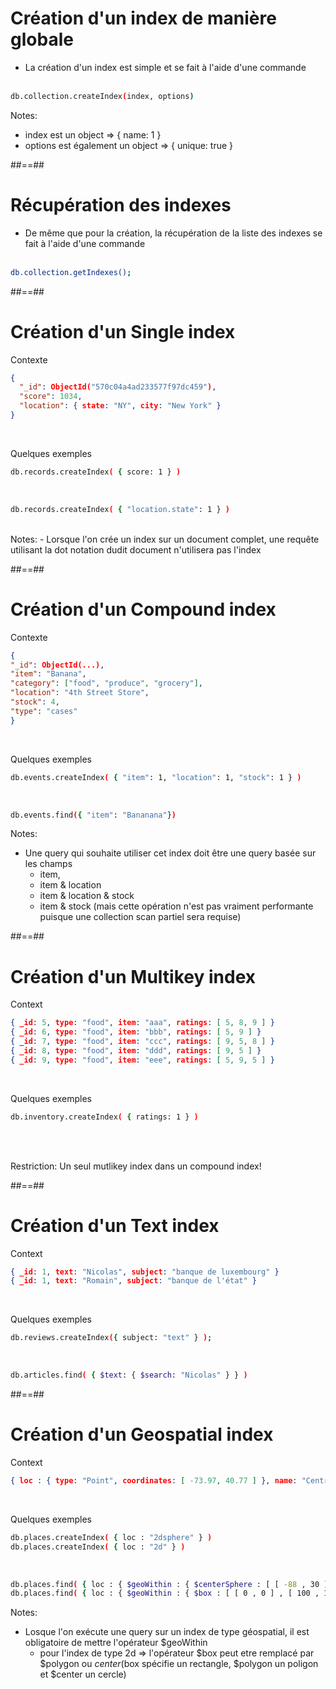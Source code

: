 <!-- .slide: class="with-code inconsolata"-->
# Création d'un index de manière globale
- La création d'un index est simple et se fait à l'aide d'une commande
<br/><br/>

```bash
db.collection.createIndex(index, options)
```
<!-- .element: class="big-code"-->
Notes:
- index est un object => { name: 1 }
- options est également un object => { unique: true }

##==##

<!-- .slide: class="with-code inconsolata"-->
# Récupération des indexes
- De même que pour la création, la récupération de la liste des indexes se fait à l'aide d'une commande
<br/><br/>

```bash
db.collection.getIndexes();
```
<!-- .element: class="big-code"-->

##==##

<!-- .slide: class="with-code inconsolata"-->
# Création d'un Single index
Contexte
<!-- .element: class="bold" -->

```json
{
  "_id": ObjectId("570c04a4ad233577f97dc459"),
  "score": 1034,
  "location": { state: "NY", city: "New York" }
}
```
<!-- .element: class="medium-code" -->
<br/>

Quelques exemples
<!-- .element: class="bold" -->

```bash
db.records.createIndex( { score: 1 } )
```
<!-- .element: class="medium-code" -->
<br/>

```bash
db.records.createIndex( { "location.state": 1 } )
```
<!-- .element: class="medium-code" -->
<br/>
Notes:
- Lorsque l'on crée un index sur un document complet, une requête utilisant la dot notation dudit document n'utilisera pas l'index

 ##==##

 <!-- .slide: class="with-code inconsolata"-->
 # Création d'un Compound index
 Contexte
 <!-- .element: class="bold" -->
 ```json
 {
 "_id": ObjectId(...),
 "item": "Banana",
 "category": ["food", "produce", "grocery"],
 "location": "4th Street Store",
 "stock": 4,
 "type": "cases"
}
```
<br/>

Quelques exemples
<!-- .element: class="bold" -->

```bash
db.events.createIndex( { "item": 1, "location": 1, "stock": 1 } )
```
<!-- .element: class="medium-code" -->
<br/>

```bash
db.events.find({ "item": "Bananana"})
```
<!-- .element: class="medium-code" -->
Notes:
- Une query qui souhaite utiliser cet index doit être une query basée sur les champs
  - item,
  - item & location
  - item & location & stock
  - item & stock (mais cette opération n'est pas vraiment performante puisque une collection scan partiel sera requise)

##==##

<!-- .slide: class="with-code inconsolata"-->
# Création d'un Multikey index
Context
<!-- .element: class="bold" -->
```json
{ _id: 5, type: "food", item: "aaa", ratings: [ 5, 8, 9 ] }
{ _id: 6, type: "food", item: "bbb", ratings: [ 5, 9 ] }
{ _id: 7, type: "food", item: "ccc", ratings: [ 9, 5, 8 ] }
{ _id: 8, type: "food", item: "ddd", ratings: [ 9, 5 ] }
{ _id: 9, type: "food", item: "eee", ratings: [ 5, 9, 5 ] }
```
<!-- .element: class="medium-code" -->
<br/>

Quelques exemples
<!-- .element: class="bold" -->
```bash
db.inventory.createIndex( { ratings: 1 } )
```
<!-- .element: class="medium-code" -->
<br/><br/>

Restriction: Un seul mutlikey index dans un compound index!
<!-- .element: class="bold center important" -->


##==##

<!-- .slide: class="with-code inconsolata"-->
# Création d'un Text index
Context
<!-- .element: class="bold" -->
```json
{ _id: 1, text: "Nicolas", subject: "banque de luxembourg" }
{ _id: 1, text: "Romain", subject: "banque de l'état" }
```
<!-- .element: class="medium-code" -->
<br/>

Quelques exemples
<!-- .element: class="bold" -->

```bash
db.reviews.createIndex({ subject: "text" } );
```
<!-- .element: class="medium-code" -->
<br/>

```bash
db.articles.find( { $text: { $search: "Nicolas" } } )
```
<!-- .element: class="medium-code" -->

##==##

<!-- .slide: class="with-code inconsolata"-->
# Création d'un  Geospatial index
Context
<!-- .element: class="bold" -->

```json
{ loc : { type: "Point", coordinates: [ -73.97, 40.77 ] }, name: "Central Park", category : "Parks" }
```
<!-- .element: class="medium-code" -->

<br/>

Quelques exemples
<!-- .element: class="bold" -->

```bash
db.places.createIndex( { loc : "2dsphere" } )
db.places.createIndex( { loc : "2d" } )
```
<!-- .element: class="medium-code" -->

<br/>

```bash
db.places.find( { loc : { $geoWithin : { $centerSphere : [ [ -88 , 30 ] , 10 / 3963.2 ] } } } )
db.places.find( { loc : { $geoWithin : { $box : [ [ 0 , 0 ] , [ 100 , 100 ] ] } } } )
```
<!-- .element: class="medium-code" -->
Notes: 
- Losque l'on exécute une query sur un index de type géospatial, il est obligatoire de mettre l'opérateur $geoWithin
  - pour l'index de type 2d => l'opérateur $box peut etre remplacé par $polygon ou $center
   ($box spécifie un rectangle, $polygon un poligon et $center un cercle)




